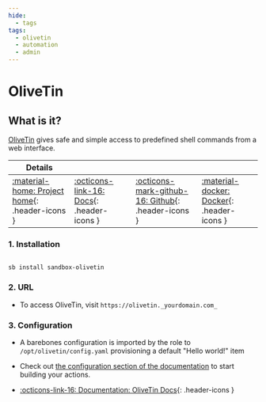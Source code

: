 ```yaml
---
hide:
  - tags
tags:
  - olivetin
  - automation
  - admin
---
```


# OliveTin

## What is it?

[OliveTin](https://olivetin.app/) gives safe and simple access to predefined shell commands from a web interface.

| Details     |             |             |             |
|-------------|-------------|-------------|-------------|
| [:material-home: Project home](https://olivetin.app/){: .header-icons } | [:octicons-link-16: Docs](https://docs.olivetin.app/){: .header-icons } | [:octicons-mark-github-16: Github](https://github.com/OliveTin/OliveTin){: .header-icons } | [:material-docker: Docker](https://hub.docker.com/r/jamesread/olivetin){: .header-icons }|

### 1. Installation

``` shell

sb install sandbox-olivetin

```

### 2. URL

- To access OliveTin, visit `https://olivetin._yourdomain.com_`

### 3. Configuration

- A barebones configuration is imported by the role to `/opt/olivetin/config.yaml` provisioning a default "Hello world!" item

- Check out [the configuration section of the documentation](https://docs.olivetin.app/config.html) to start building your actions.

- [:octicons-link-16: Documentation: OliveTin Docs](https://docs.olivetin.app/){: .header-icons }
